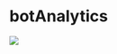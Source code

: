# botAnalytics

<a href="https://portal.azure.com/#create/Microsoft.Template/uri/https%3A%2F%2Fgithub.com%2Fm4b3l%2FbotAnalytics%2Fblob%2Fmaster%2FworkflowDeployment.json" target="_blank">
    <img src="http://azuredeploy.net/deploybutton.png"/>
</a>
